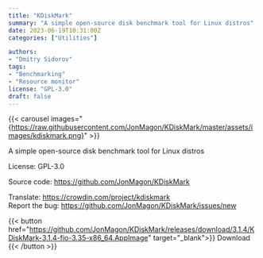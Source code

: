```yaml
---
title: "KDiskMark"
summary: "A simple open-source disk benchmark tool for Linux distros"
date: 2023-06-19T10:31:00Z
categories: ["Utilities"]

authors:
- "Dmitry Sidorov"
tags: 
- "Benchmarking"
- "Resource monitor"
license: "GPL-3.0"
draft: false
---
```


{{< carousel images="{https://raw.githubusercontent.com/JonMagon/KDiskMark/master/assets/images/kdiskmark.png}" >}}

A simple open-source disk benchmark tool for Linux distros

License: GPL-3.0

Source code: <https://github.com/JonMagon/KDiskMark>

Translate: <https://crowdin.com/project/kdiskmark>  
Report the bug: <https://github.com/JonMagon/KDiskMark/issues/new>  

{{< button href="https://github.com/JonMagon/KDiskMark/releases/download/3.1.4/KDiskMark-3.1.4-fio-3.35-x86_64.AppImage" target="_blank">}}
Download
{{< /button >}}